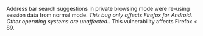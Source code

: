 Address bar search suggestions in private browsing mode were re-using session data from normal mode. *This bug only affects Firefox for Android. Other operating systems are unaffected.*. This vulnerability affects Firefox < 89.